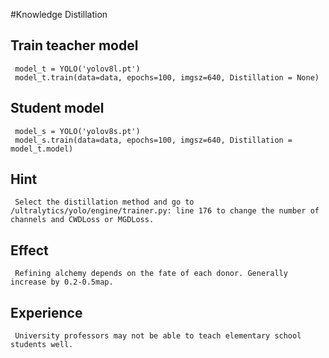#Knowledge Distillation

## Train teacher model

     model_t = YOLO('yolov8l.pt')
     model_t.train(data=data, epochs=100, imgsz=640, Distillation = None)

## Student model

     model_s = YOLO('yolov8s.pt')
     model_s.train(data=data, epochs=100, imgsz=640, Distillation = model_t.model)

## Hint

     Select the distillation method and go to /ultralytics/yolo/engine/trainer.py: line 176 to change the number of channels and CWDLoss or MGDLoss.

## Effect

     Refining alchemy depends on the fate of each donor. Generally increase by 0.2-0.5map.

## Experience

     University professors may not be able to teach elementary school students well.
